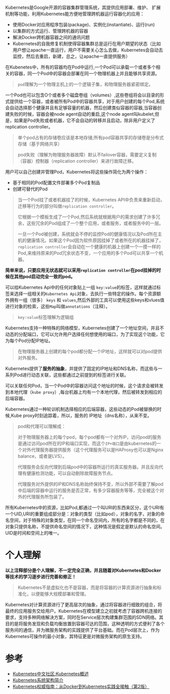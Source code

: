 Kubernetes是Google开源的容器集群管理系统，其提供应用部署、维护、 扩展机制等功能，利用Kubernetes能方便地管理跨机器运行容器化的应用：

* 使用Docker对应用程序包装(package)、实例化(instantiate)、运行(run)
* 以集群的方式运行、管理跨机器的容器
* 解决Docker跨机器容器之间的通讯问题
* Kubernetes的自我修复机制使得容器集群总是运行在用户期望的状态（比如用户想让apache一直运行，用户不需要关心怎么去做，Kubernetes会自动去监控，然后去重启，新建，总之，让apache一直提供服务）

在Kubenetes中，所有的容器均在Pod中运行,一个Pod可以承载一个或者多个相关的容器，同一个Pod中的容器会部署在同一个物理机器上并且能够共享资源。

> `pod`理解为一个物理主机上的一个逻辑子集，和物理服务器紧密绑定。

一个Pod也可以包含O个或者多个磁盘卷组（volumes）,这些卷组将会以目录的形式提供给一个容器，或者被所有Pod中的容器共享，对于用户创建的每个Pod,系统会自动选择那个健康并且有足够容量的机器，然后创建类似容器的容器,当容器创建失败的时候，容器会被node agent自动的重启,这个node agent叫kubelet,但是，如果是Pod失败或者机器，它不会自动的转移并且启动，除非用户定义了 replication controller。

> 单个pod占有的存储卷应该是本地存储;所有pod容器共享的存储卷是分布式存储（基于网络共享）
> 
> pod失败（理解为物理服务器故障）默认不failover容器，需要定义复制（容器）控制器（replication controller）来进行故障迁移。

用户可以自己创建并管理Pod，Kubernetes将这些操作简化为两个操作：

* 基于相同的Pod配置文件部署多个Pod复制品
* 创建可替代的Pod

> 当一个Pod挂了或者机器挂了的时候，Kubernetes API中负责来重新启动，迁移等行为的部分叫做`replication controller`。
>
> 它根据一个模板生成了一个Pod,然后系统就根据用户的需求创建了许多冗余，这些冗余的Pod组成了一个整个应用，或者服务，或者服务中的一层。
>
> 一旦一个Pod被创建，系统就会不停的监控Pod的健康情况以及Pod所在主机的健康情况。如果这个Pod因为软件原因挂掉了或者所在的机器挂掉了，`replication controller`会自动在一个健康的机器上创建一个一摸一样的Pod,来维持原来的Pod冗余状态不变，一个应用的多个Pod可以共享一个机器。

**简单来说，只要应用无状态就可以采用`replication controller`在pod挂掉的时候在其他pod启动完全一致的pod。**

可以给Kubernetes Api中的任何对象贴上一组 `key:value`的标签，这样就通过标签来选择一组相关的`Kubernetes Api`对象，去执行一些特定的操作。每个资源额外拥有一组（很多） `keys` 和 `values`,然后外部的工具可以使用这些keys和vlues值进行对象的检索，这些`Map`叫做`annotations`（注释）。

> `key:value`标签理解为逻辑组

Kubernetes支持一种特殊的网络模型，Kubernetes创建了一个地址空间，并且不动态的分配端口，它可以允许用户选择任何想使用的端口，为了实现这个功能，它为每个Pod分配IP地址。

> 在物理服务器上创建的每个pod都分配一个IP地址，这样就可以对pod提供对外服务。

Kubernetes提供了**服务的抽象**，并提供了固定的IP地址和DNS名称，而这些与一系列Pod进行动态关联，这些都通过之前提到的标签进行关联。

可以关联任何Pod，当一个Pod中的容器访问这个地址的时候，这个请求会被转发到本地代理（`kube proxy`）,每台机器上均有一个本地代理，然后被转发到相应的后端容器。

Kubernetes通过一种轮训机制选择相应的后端容器，这些动态的Pod被替换的时候,Kube proxy时刻追踪着，所以，服务的 IP地址（dns名称），从来不变。

> pod和代理可以理解成：
>
> 对于物理服务器上的每个pod，每个pod都有一个对外IP，访问pod的服务是通过访问pod所在的IP和端口实现，而这个`IP+端口`是由kubernetes的一个对外代理服务器提供服务（这个代理服务可以是HAProxy也可以是Nginx balance，或者是LVS）。
>
> 代理服务会反向代理到后端pod中的容器所运行的真实服务器。并且反向代理有健康检测功能，可以自动剔除故障服务节点。
>
> 代理服务对外提供的IP和DNS名称始终保持不变，所以外部不需要了解pod中后端的容器中运行的服务是否正常，有多少容器服务等等，完全被这个对外的代理服务所包装了。

所有Kubernetes中的资源，比如Pod,都通过一个叫URI的东西来区分，这个URI有一个UID,URI的重要组成部分是：对象的类型（比如pod），对象的名字，对象的命名空间，对于特殊的对象类型，在同一个命名空间内，所有的名字都是不同的，在对象只提供名称，不提供命名空间的情况下，这种情况是假定是默认的命名空间。UID是时间和空间上的唯一。

# 个人理解

**以上注释部分是个人理解，不一定完全正确，并且随着对Kubernetes和Docker等技术的学习逐步进行完善和修正！**

> Kubernetes不是虚拟化也不是容器，而是将容器的计算资源进行抽象和标准化，以便能够大规模部署和管理。

Kubernetes对计算资源进行了更高层次的抽象，通过将容器进行细致的组合，将最终的应用服务交给用户。Kubernetes在模型建立之初就考虑了容器跨机连接的要求，支持多种网络解决方案，同时在Service层次构建集群范围的SDN网络。其目的是将服务发现和负载均衡放置到容器可达的范围，这种透明的方式便利了各个服务间的通信，并为微服务架构的实践提供了平台基础。而在Pod层次上，作为Kubernetes可操作的最小对象，其特征更是对微服务架构的原生支持。

# 参考

* [Kubernetes中文社区:Kubernetes概述](https://www.kubernetes.org.cn/k8s)
* [Kubernetes系统架构简介](http://www.infoq.com/cn/articles/Kubernetes-system-architecture-introduction)
* [Kubernetes权威指南：从Docker到Kubernetes实践全接触（第2版）](https://www.amazon.cn/Kubernetes%E6%9D%83%E5%A8%81%E6%8C%87%E5%8D%97-%E4%BB%8EDocker%E5%88%B0Kubernetes%E5%AE%9E%E8%B7%B5%E5%85%A8%E6%8E%A5%E8%A7%A6-%E9%BE%9A%E6%AD%A3/dp/B01LY9Q24C/ref=sr_1_2?ie=UTF8&qid=1508816308&sr=8-2&keywords=Kubernetes%E6%9D%83%E5%A8%81%E6%8C%87%E5%8D%97%EF%BC%9A%E4%BB%8EDocker%E5%88%B0Kubernetes%E5%AE%9E%E8%B7%B5%E5%85%A8%E6%8E%A5%E8%A7%A6)
